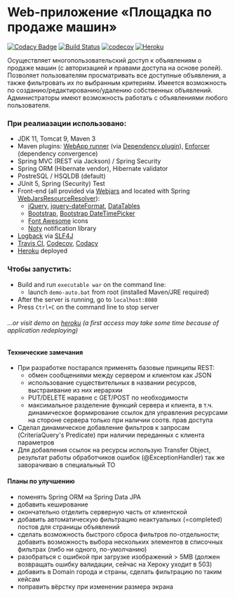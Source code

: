 # Web-приложение «Площадка по продаже машин»

[![Codacy Badge](https://api.codacy.com/project/badge/Grade/df661ff60cef47ceb6e566e9e207150c?branch=task_2092)](https://www.codacy.com/manual/inflatone/job4j.ee??bid=17350698)
[![Build Status](https://api.travis-ci.org/inflatone/job4j.ee.svg?branch=task_2092)](https://travis-ci.org/inflatone/job4j.ee/branches)
[![codecov](https://codecov.io/gh/inflatone/job4j.ee/branch/task_2092/graph/badge.svg)](https://codecov.io/gh/inflatone/job4j.ee/branch/task_2092)
[![Heroku](https://heroku-badge.herokuapp.com/?app=autosane)](http://autosane.herokuapp.com/)

Осуществляет многопользовательский доступ к объявлениям о продаже машин (c авторизацией и правами доступа на основе ролей).
Позволяет пользователям просматривать все доступные объявления, а также фильтровать их по выбранным критериям. 
Имеется возможность по созданию/редактированию/удалению собственных объявлений.
Администраторы имеют возможность работать с объявлениями любого пользователя.

### При реалиазации использовано:
* JDK 11, Tomcat 9, Maven 3
* Maven plugins: <a href="https://github.com/heroku/webapp-runner">WebApp runner</a> (via <a href="https://maven.apache.org/plugins/maven-dependency-plugin/">Dependency plugin</a>), <a href="https://maven.apache.org/enforcer/maven-enforcer-plugin/">Enforcer</a> (dependency convergence)
* Spring MVC (REST via Jackson) / Spring Security
* Spring ORM (Hibernate vendor), Hibernate validator
* PostreSQL / HSQLDB (default)
* JUnit 5, Spring (Security) Test
* Front-end (all provided via <a href="https://www.webjars.org/">Webjars</a> and located with Spring <a href="https://docs.spring.io/spring-framework/docs/current/javadoc-api/org/springframework/web/servlet/resource/WebJarsResourceResolver.html">WebJarsResourceResolver</a>):
    * <a href="https://jquery.com/">jQuery</a>, <a href="https://github.com/phstc/jquery-dateFormat">jquery-dateFormat</a>, <a href="https://datatables.net/examples/data_sources/ajax">DataTables</a>
    * <a href="https://getbootstrap.com/">Bootstrap</a>, <a href="https://eonasdan.github.io/bootstrap-datetimepicker/">Bootstrap DateTimePicker</a>
    * <a href="https://fontawesome.com/">Font Awesome</a> icons
    * <a href="https://ned.im/noty/#/">Noty</a> notification library
* <a href="https://github.com/qos-ch/logback">Logback</a> via <a href="https://github.com/qos-ch/slf4j">SLF4J</a>
* <a href="https://docs.travis-ci.com/user/tutorial/">Travis CI</a>, <a href="http://https://codecov.io/">Codecov</a>,  <a href="https://www.codacy.com/product">Codacy</a>
* <a href="https://devcenter.heroku.com/categories/java-support">Heroku</a> deployed
### Чтобы запустить:
* Build and run `executable war` on the command line:
    * launch `demo-auto.bat` from root (installed Maven/JRE required)
* After the server is running, go to `localhost:8080`
* Press `Ctrl+C` on the command line to stop server

###### ...or visit demo on <a href="http://autosane.herokuapp.com/">heroku</a> (a first access may take some time because of application redeploying)

#### Технические замечания
* При разработке постарался применять базовые принципы REST:
    * обмен сообщениями между сервером и клиентом как JSON
    * использование существительных в названии ресурсов, выстраивание из них иерархии
    * PUT/DELETE наравне с GET/POST по необходимости
    * максимальное разделение функций сервера и клиента, в т.ч. динамическое формирование ссылок для управления ресурсами на стороне сервера только при наличии соотв. прав доступа
* Сделал динамическое добавление фильтров к запросам (CriteriaQuery's Predicate) при наличии переданных с клиента параметров
* Для добавления ссылок на ресурсы использую Transfer Object,
результат работы обработчиков ошибок (@ExceptionHandler) так же заворачиваю в специальный TO
#### Планы по улучшению
* поменять Spring ORM на Spring Data JPA
* добавить кеширование
* окончательно отделить серверную часть от клиентской
* добавить автоматическую фильтрацию неактуальных (=completed) постов для страницы объявлений
* сделать возможность быстрого сброса фильтров по-отдельности;
добавить возможность выбора нескольких элементов в списочных фильтрах (либо ни одного, по-умолчанию)
* разобраться с ошибкой при загрузке изображений > 5MB (должен возвращать ошибку валидации, сейчас на Хероку уходит в 503)
* добавить в Domain города и страны, сделать фильтрацию по таким кейсам
* поправить вёрстку при изменении размера экрана
